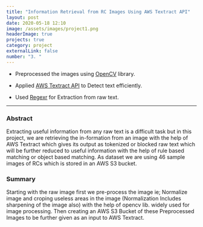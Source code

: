 ```yaml
---
title: "Information Retrieval from RC Images Using AWS Textract API"
layout: post
date: 2020-05-18 12:10
image: /assets/images/project1.png
headerImage: true
projects: true
category: project
externalLink: false
number: "3. "
---
```




- Preprocessed the images using [OpenCV](https://opencv-python-tutroals.readthedocs.io/en/latest/py_tutorials/py_imgproc/py_table_of_contents_imgproc/py_table_of_contents_imgproc.html) library.

- Applied [AWS Textract API](https://docs.aws.amazon.com/textract/latest/dg/what-is.html) to Detect text efficiently.

- Used [Regexr](https://regexr.com/) for Extraction from raw text.
<hr class="rounded">

<h3>Abstract</h3>
Extracting useful information from any raw text is a difficult task but in this project, we are retrieving the in-formation from an image with the help of AWS Textract which gives its output as tokenized or blocked raw text which will be further reduced to useful information with the help of rule based matching or object based matching. As dataset we are using 46 sample images of RCs which is stored in an AWS S3 bucket.

<h3>Summary</h3>

Starting with the raw image first we pre-process the image ie; Normalize image and croping useless areas in the image (Normalization Includes sharpening of the image also) with the help of opencv lib. widely used for image processing.
Then creating an AWS S3 Bucket of these Preprocessed Images to be further given as an input to AWS Textract.